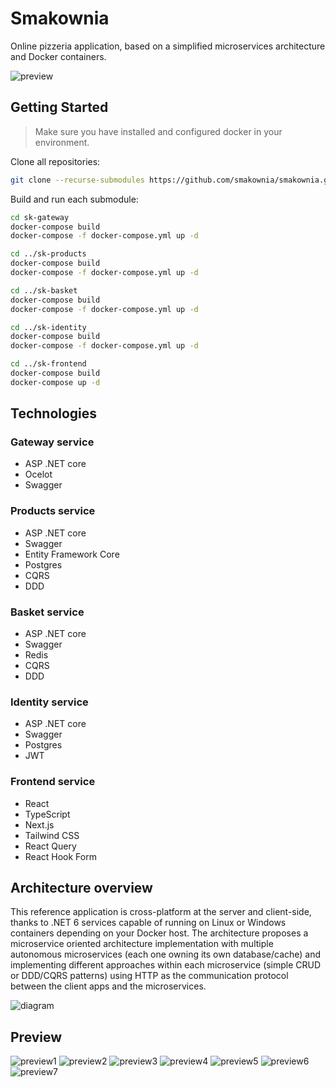 # Smakownia

Online pizzeria application, based on a simplified microservices architecture and Docker containers.

![preview](github/img/preview1.png)

## Getting Started

> Make sure you have installed and configured docker in your environment.

Clone all repositories:

```bash
git clone --recurse-submodules https://github.com/smakownia/smakownia.git
```

Build and run each submodule:

```bash
cd sk-gateway
docker-compose build 
docker-compose -f docker-compose.yml up -d

cd ../sk-products
docker-compose build
docker-compose -f docker-compose.yml up -d

cd ../sk-basket
docker-compose build
docker-compose -f docker-compose.yml up -d

cd ../sk-identity
docker-compose build
docker-compose -f docker-compose.yml up -d

cd ../sk-frontend
docker-compose build
docker-compose up -d
```

## Technologies

### Gateway service

- ASP .NET core
- Ocelot
- Swagger

### Products service

- ASP .NET core
- Swagger
- Entity Framework Core
- Postgres
- CQRS
- DDD

### Basket service

- ASP .NET core
- Swagger
- Redis
- CQRS
- DDD

### Identity service

- ASP .NET core
- Swagger
- Postgres
- JWT

### Frontend service

- React
- TypeScript
- Next.js
- Tailwind CSS
- React Query
- React Hook Form

## Architecture overview

This reference application is cross-platform at the server and client-side, thanks to .NET 6 services capable of running on Linux or Windows containers depending on your Docker host. The architecture proposes a microservice oriented architecture implementation with multiple autonomous microservices (each one owning its own database/cache) and implementing different approaches within each microservice (simple CRUD or DDD/CQRS patterns) using HTTP as the communication protocol between the client apps and the microservices.

![diagram](github/img/diagram.png)

## Preview

![preview1](github/img/preview1.png)
![preview2](github/img/preview2.png)
![preview3](github/img/preview3.png)
![preview4](github/img/preview4.png)
![preview5](github/img/preview5.png)
![preview6](github/img/preview6.png)
![preview7](github/img/preview7.png)
